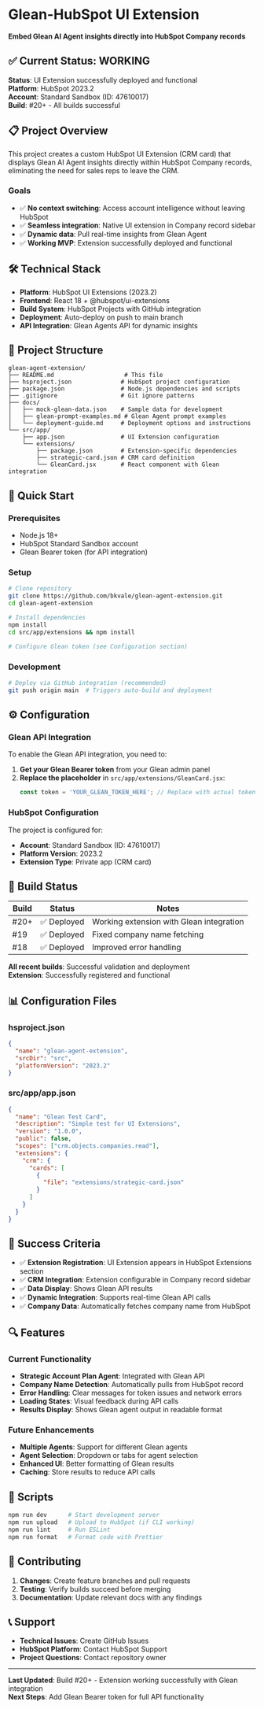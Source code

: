 # Glean-HubSpot UI Extension

**Embed Glean AI Agent insights directly into HubSpot Company records**

## ✅ Current Status: WORKING

**Status**: UI Extension successfully deployed and functional  
**Platform**: HubSpot 2023.2  
**Account**: Standard Sandbox (ID: 47610017)  
**Build**: #20+ - All builds successful  

## 📋 Project Overview

This project creates a custom HubSpot UI Extension (CRM card) that displays Glean AI Agent insights directly within HubSpot Company records, eliminating the need for sales reps to leave the CRM.

### Goals
- ✅ **No context switching**: Access account intelligence without leaving HubSpot
- ✅ **Seamless integration**: Native UI extension in Company record sidebar  
- ✅ **Dynamic data**: Pull real-time insights from Glean Agent
- ✅ **Working MVP**: Extension successfully deployed and functional

## 🛠 Technical Stack

- **Platform**: HubSpot UI Extensions (2023.2)
- **Frontend**: React 18 + @hubspot/ui-extensions
- **Build System**: HubSpot Projects with GitHub integration
- **Deployment**: Auto-deploy on push to main branch
- **API Integration**: Glean Agents API for dynamic insights

## 📁 Project Structure

```
glean-agent-extension/
├── README.md                    # This file
├── hsproject.json              # HubSpot project configuration
├── package.json                # Node.js dependencies and scripts
├── .gitignore                  # Git ignore patterns
├── docs/                       
│   ├── mock-glean-data.json    # Sample data for development
│   ├── glean-prompt-examples.md # Glean Agent prompt examples
│   └── deployment-guide.md     # Deployment options and instructions
└── src/app/
    ├── app.json                # UI Extension configuration
    └── extensions/
        ├── package.json        # Extension-specific dependencies
        ├── strategic-card.json # CRM card definition
        └── GleanCard.jsx       # React component with Glean integration
```

## 🚀 Quick Start

### Prerequisites
- Node.js 18+
- HubSpot Standard Sandbox account
- Glean Bearer token (for API integration)

### Setup
```bash
# Clone repository
git clone https://github.com/bkvale/glean-agent-extension.git
cd glean-agent-extension

# Install dependencies
npm install
cd src/app/extensions && npm install

# Configure Glean token (see Configuration section)
```

### Development
```bash
# Deploy via GitHub integration (recommended)
git push origin main  # Triggers auto-build and deployment
```

## ⚙️ Configuration

### Glean API Integration

To enable the Glean API integration, you need to:

1. **Get your Glean Bearer token** from your Glean admin panel
2. **Replace the placeholder** in `src/app/extensions/GleanCard.jsx`:
   ```javascript
   const token = 'YOUR_GLEAN_TOKEN_HERE'; // Replace with actual token
   ```

### HubSpot Configuration

The project is configured for:
- **Account**: Standard Sandbox (ID: 47610017)
- **Platform Version**: 2023.2
- **Extension Type**: Private app (CRM card)

## 🔧 Build Status

| Build | Status | Notes |
|-------|--------|-------|
| #20+ | ✅ Deployed | Working extension with Glean integration |
| #19 | ✅ Deployed | Fixed company name fetching |
| #18 | ✅ Deployed | Improved error handling |

**All recent builds**: Successful validation and deployment  
**Extension**: Successfully registered and functional

## 📊 Configuration Files

### hsproject.json
```json
{
  "name": "glean-agent-extension",
  "srcDir": "src", 
  "platformVersion": "2023.2"
}
```

### src/app/app.json
```json
{
  "name": "Glean Test Card",
  "description": "Simple test for UI Extensions",
  "version": "1.0.0",
  "public": false,
  "scopes": ["crm.objects.companies.read"],
  "extensions": {
    "crm": {
      "cards": [
        {
          "file": "extensions/strategic-card.json"
        }
      ]
    }
  }
}
```

## 🎯 Success Criteria

- ✅ **Extension Registration**: UI Extension appears in HubSpot Extensions section
- ✅ **CRM Integration**: Extension configurable in Company record sidebar
- ✅ **Data Display**: Shows Glean API results
- ✅ **Dynamic Integration**: Supports real-time Glean API calls
- ✅ **Company Data**: Automatically fetches company name from HubSpot

## 🔍 Features

### Current Functionality
- **Strategic Account Plan Agent**: Integrated with Glean API
- **Company Name Detection**: Automatically pulls from HubSpot record
- **Error Handling**: Clear messages for token issues and network errors
- **Loading States**: Visual feedback during API calls
- **Results Display**: Shows Glean agent output in readable format

### Future Enhancements
- **Multiple Agents**: Support for different Glean agents
- **Agent Selection**: Dropdown or tabs for agent selection
- **Enhanced UI**: Better formatting of Glean results
- **Caching**: Store results to reduce API calls

## 📝 Scripts

```bash
npm run dev      # Start development server
npm run upload   # Upload to HubSpot (if CLI working)  
npm run lint     # Run ESLint
npm run format   # Format code with Prettier
```

## 🤝 Contributing

1. **Changes**: Create feature branches and pull requests
2. **Testing**: Verify builds succeed before merging
3. **Documentation**: Update relevant docs with any findings

## 📞 Support

- **Technical Issues**: Create GitHub Issues
- **HubSpot Platform**: Contact HubSpot Support
- **Project Questions**: Contact repository owner

---

**Last Updated**: Build #20+ - Extension working successfully with Glean integration  
**Next Steps**: Add Glean Bearer token for full API functionality 